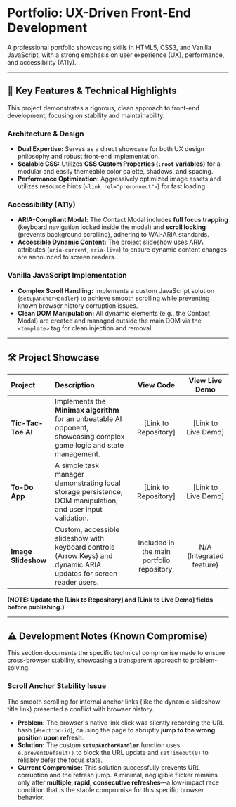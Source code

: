 # Portfolio: UX-Driven Front-End Development

A professional portfolio showcasing skills in HTML5, CSS3, and Vanilla
JavaScript, with a strong emphasis on user experience (UX), performance, and
accessibility (A11y).

---

## 🚀 Key Features & Technical Highlights

This project demonstrates a rigorous, clean approach to front-end development,
focusing on stability and maintainability.

### Architecture & Design

- **Dual Expertise:** Serves as a direct showcase for both UX design philosophy
  and robust front-end implementation.
- **Scalable CSS:** Utilizes **CSS Custom Properties (`:root` variables)** for a
  modular and easily themeable color palette, shadows, and spacing.
- **Performance Optimization:** Aggressively optimized image assets and utilizes
  resource hints (`<link rel="preconnect">`) for fast loading.

### Accessibility (A11y)

- **ARIA-Compliant Modal:** The Contact Modal includes **full focus trapping**
  (keyboard navigation locked inside the modal) and **scroll locking** (prevents
  background scrolling), adhering to WAI-ARIA standards.
- **Accessible Dynamic Content:** The project slideshow uses ARIA attributes
  (`aria-current`, `aria-live`) to ensure dynamic content changes are announced
  to screen readers.

### Vanilla JavaScript Implementation

- **Complex Scroll Handling:** Implements a custom JavaScript solution
  (`setupAnchorHandler`) to achieve smooth scrolling while preventing known
  browser history corruption issues.
- **Clean DOM Manipulation:** All dynamic elements (e.g., the Contact Modal) are
  created and managed outside the main DOM via the `<template>` tag for clean
  injection and removal.

---

## 🛠️ Project Showcase

| Project             | Description                                                                                                             |                 View Code                  |      View Live Demo      |
| :------------------ | :---------------------------------------------------------------------------------------------------------------------- | :----------------------------------------: | :----------------------: |
| **Tic-Tac-Toe AI**  | Implements the **Minimax algorithm** for an unbeatable AI opponent, showcasing complex game logic and state management. |            [Link to Repository]            |   [Link to Live Demo]    |
| **To-Do App**       | A simple task manager demonstrating local storage persistence, DOM manipulation, and user input validation.             |            [Link to Repository]            |   [Link to Live Demo]    |
| **Image Slideshow** | Custom, accessible slideshow with keyboard controls (Arrow Keys) and dynamic ARIA updates for screen reader users.      | Included in the main portfolio repository. | N/A (Integrated feature) |

**(NOTE: Update the [Link to Repository] and [Link to Live Demo] fields before
publishing.)**

---

## ⚠️ Development Notes (Known Compromise)

This section documents the specific technical compromise made to ensure
cross-browser stability, showcasing a transparent approach to problem-solving.

### Scroll Anchor Stability Issue

The smooth scrolling for internal anchor links (like the dynamic slideshow title
link) presented a conflict with browser history.

- **Problem:** The browser's native link click was silently recording the URL
  hash (`#section-id`), causing the page to abruptly **jump to the wrong
  position upon refresh**.
- **Solution:** The custom **`setupAnchorHandler`** function uses
  `e.preventDefault()` to block the URL update and `setTimeout(0)` to reliably
  defer the focus state.
- **Current Compromise:** This solution successfully prevents URL corruption and
  the refresh jump. A minimal, negligible flicker remains only after **multiple,
  rapid, consecutive refreshes**—a low-impact race condition that is the stable
  compromise for this specific browser behavior.
